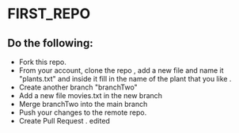 # FIRST_REPO

## Do the following:

- Fork this repo.
- From your account, clone the repo , add a new file and name it "plants.txt" and  inside it fill in the name of the plant that you like . 
- Create another branch "branchTwo"
- Add a new file movies.txt in the new branch
- Merge branchTwo into the main branch
- Push your changes to the remote repo.
- Create Pull Request . 
edited